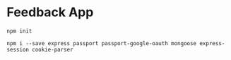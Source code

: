# Feedback App

`npm init`<br />

`npm i --save express passport passport-google-oauth mongoose express-session cookie-parser`<br />
